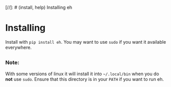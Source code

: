 [//]: # (install, help) Installing eh
# Installing

Install with `pip install eh`. You may want to use `sudo` if you want it available everywhere.

## 

### Note: 

With some versions of linux it will install it into `~/.local/bin` when you do **not** use `sudo`. Ensure that this directory is in your `PATH` if you want to run eh.
